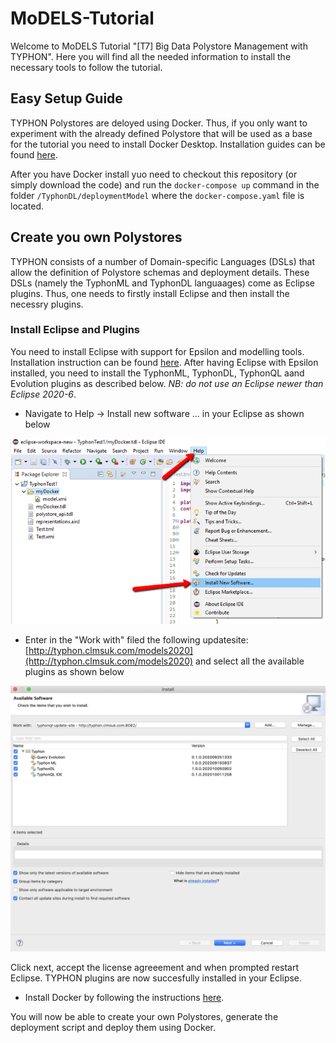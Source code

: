 # MoDELS-Tutorial

Welcome to MoDELS Tutorial "[T7] Big Data Polystore Management with TYPHON". Here you will find all the needed information to install the necessary tools to follow the tutorial.

## Easy Setup Guide
TYPHON Polystores are deloyed using Docker. Thus, if you only want to experiment with the already defined Polystore that will be used as a base for the tutorial you need to install Docker Desktop. Installation guides can be found [here](https://www.docker.com/get-started).

After you have Docker install yuo need to checkout this repository (or simply download the code) and run the `docker-compose up` command in the folder `/TyphonDL/deploymentModel` where the `docker-compose.yaml` file is located.

## Create you own Polystores
TYPHON consists of a number of Domain-specific Languages (DSLs) that allow the definition of Polystore schemas and deployment details. These DSLs (namely the TyphonML and TyphonDL languaages) come as Eclipse plugins. Thus, one needs to firstly install Eclipse and then install the necessry plugins.

### Install Eclipse and Plugins
You need to install Eclipse with support for Epsilon and modelling tools. Installation instruction can be found [here](https://www.eclipse.org/epsilon/download/). After having Eclipse with Epsilon installed, you need to install the TyphonML, TyphonDL, TyphonQL aand Evolution plugins as described below. _NB: do not use an Eclipse newer than Eclipse 2020-6_.

* Navigate to Help -> Install new software ... in your Eclipse as shown below

![Install new software](https://github.com/typhon-project/MoDELS-Tutorial/blob/master/images/eclipse_new_software.png)

* Enter in the "Work with" filed the following updatesite: [http://typhon.clmsuk.com/models2020](http://typhon.clmsuk.com/models2020) and select all the available plugins as shown below

![Install plugins](https://github.com/typhon-project/MoDELS-Tutorial/blob/master/images/eclipse_update_site.png)

Click next, accept the license agreeement and when prompted restart Eclipse. TYPHON plugins are now succesfully installed in your Eclipse.

* Install Docker by following the instructions [here](https://www.docker.com/get-started).

You will now be able to create your own Polystores, generate the deployment script and deploy them using Docker.
  
